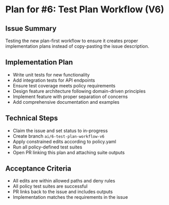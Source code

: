 # Plan for #6: Test Plan Workflow (V6)

## Issue Summary
Testing the new plan-first workflow to ensure it creates proper implementation plans instead of copy-pasting the issue description.

## Implementation Plan
- Write unit tests for new functionality
- Add integration tests for API endpoints
- Ensure test coverage meets policy requirements
- Design feature architecture following domain-driven principles
- Implement feature with proper separation of concerns
- Add comprehensive documentation and examples

## Technical Steps
- Claim the issue and set status to in-progress
- Create branch `ai/6-test-plan-workflow-v6`
- Apply constrained edits according to policy.yaml
- Run all policy-defined test suites
- Open PR linking this plan and attaching suite outputs

## Acceptance Criteria
- All edits are within allowed paths and deny rules
- All policy test suites are successful
- PR links back to the issue and includes outputs
- Implementation matches the requirements in the issue